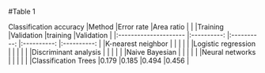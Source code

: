 #Table 1

Classification accuracy
|Method  	              |Error rate  	  	          |Area ratio  	  	          |
|  	                    |Training  	  |Validation  	|training  	  |Validation  	|
|:--------------------- |:----------:	|:----------:	|:----------:	|:----------:	|
|K-nearest neighbor  	  |  	          |  	          |           	|           	|
|Logistic regression    |           	|           	|           	|           	|
|Discriminant analysis	|            	|            	|            	|            	|
|Naive Bayesian  	      |            	|           	|           	|           	|
|Neural networks      	|            	|            	|            	|            	|
|Classification Trees  	|0.179  	    |0.185       	|0.494       	|0.456       	|
